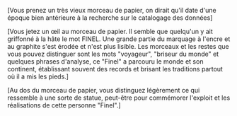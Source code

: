 
[Vous prenez un très vieux morceau de papier, on dirait qu'il date d'une époque bien antérieure à la recherche sur le catalogage des données]
  
[Vous jetez un œil au morceau de papier. Il semble que quelqu'un y ait griffonné à la hâte le mot FINEL. Une grande partie du marquage à l'encre et au graphite s'est érodée et n'est plus lisible. Les morceaux et les restes que vous pouvez distinguer sont les mots "voyageur", "briseur du monde" et quelques phrases d'analyse, ce "Finel" a parcouru le monde et son continent, établissant souvent des records et brisant les traditions partout où il a mis les pieds.]
  
[Au dos du morceau de papier, vous distinguez légèrement ce qui ressemble à une sorte de statue, peut-être pour commémorer l'exploit et les réalisations de cette personne "Finel".]
